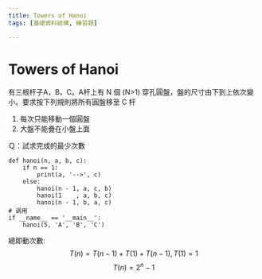 ```yaml
---
title: Towers of Hanoi
tags: [基礎資料結構, 練習題]

---
```


# Towers of Hanoi
有三根杆子A，B，C。A杆上有 N 個 (N>1) 穿孔圓盤，盤的尺寸由下到上依次變小。要求按下列規則將所有圓盤移至 C 杆
1. 每次只能移動一個圓盤
2. 大盤不能疊在小盤上面

Ｑ：試求完成的最少次數


```python=
def hanoi(n, a, b, c):
	if n == 1:
		print(a, '-->', c)
	else:
		hanoi(n - 1, a, c, b)
		hanoi(1    , a, b, c)
		hanoi(n - 1, b, a, c)
# 调用
if __name__ == '__main__':
	hanoi(5, 'A', 'B', 'C')
```

總即動次數:
$$
T(n)=T(n-1)+T(1)+T(n-1),T(1)=1
$$
$$T(n)=2^n-1$$
